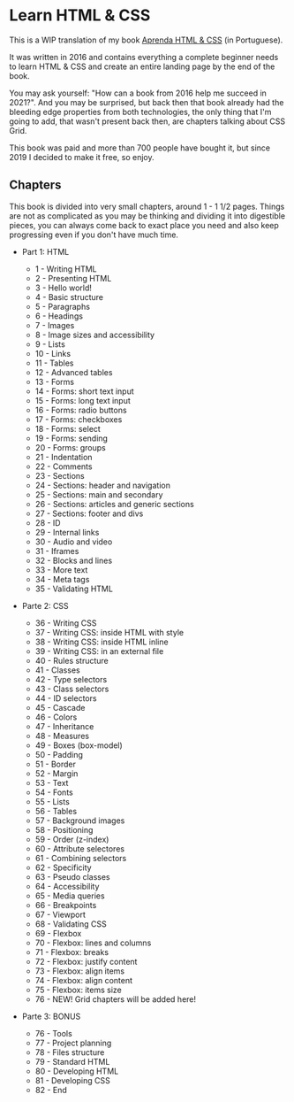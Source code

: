 # Learn HTML & CSS

This is a WIP translation of my book [Aprenda HTML & CSS](https://github.com/estevanmaito/aprenda-html-css) (in Portuguese).

It was written in 2016 and contains everything a complete beginner needs to learn HTML & CSS and create an entire landing page by the end of the book.

You may ask yourself: "How can a book from 2016 help me succeed in 2021?". And you may be surprised, but back then that book already had the bleeding edge properties from both technologies, the only thing that I'm going to add, that wasn't present back then, are chapters talking about CSS Grid.

This book was paid and more than 700 people have bought it, but since 2019 I decided to make it free, so enjoy.

## Chapters

This book is divided into very small chapters, around 1 - 1 1/2 pages. Things are not as complicated as you may be thinking and dividing it into digestible pieces, you can always come back to exact place you need and also keep progressing even if you don't have much time.

- Part 1: HTML

  - 1 - Writing HTML
  - 2 - Presenting HTML
  - 3 - Hello world!
  - 4 - Basic structure
  - 5 - Paragraphs
  - 6 - Headings
  - 7 - Images
  - 8 - Image sizes and accessibility
  - 9 - Lists
  - 10 - Links
  - 11 - Tables
  - 12 - Advanced tables
  - 13 - Forms
  - 14 - Forms: short text input
  - 15 - Forms: long text input
  - 16 - Forms: radio buttons
  - 17 - Forms: checkboxes
  - 18 - Forms: select
  - 19 - Forms: sending
  - 20 - Forms: groups
  - 21 - Indentation
  - 22 - Comments
  - 23 - Sections
  - 24 - Sections: header and navigation
  - 25 - Sections: main and secondary
  - 26 - Sections: articles and generic sections
  - 27 - Sections: footer and divs
  - 28 - ID
  - 29 - Internal links
  - 30 - Audio and video
  - 31 - Iframes
  - 32 - Blocks and lines
  - 33 - More text
  - 34 - Meta tags
  - 35 - Validating HTML

- Parte 2: CSS

  - 36 - Writing CSS
  - 37 - Writing CSS: inside HTML with style
  - 38 - Writing CSS: inside HTML inline
  - 39 - Writing CSS: in an external file
  - 40 - Rules structure
  - 41 - Classes
  - 42 - Type selectors
  - 43 - Class selectors
  - 44 - ID selectors
  - 45 - Cascade
  - 46 - Colors
  - 47 - Inheritance
  - 48 - Measures
  - 49 - Boxes (box-model)
  - 50 - Padding
  - 51 - Border
  - 52 - Margin
  - 53 - Text
  - 54 - Fonts
  - 55 - Lists
  - 56 - Tables
  - 57 - Background images
  - 58 - Positioning
  - 59 - Order (z-index)
  - 60 - Attribute selectores
  - 61 - Combining selectors
  - 62 - Specificity
  - 63 - Pseudo classes
  - 64 - Accessibility
  - 65 - Media queries
  - 66 - Breakpoints
  - 67 - Viewport
  - 68 - Validating CSS
  - 69 - Flexbox
  - 70 - Flexbox: lines and columns
  - 71 - Flexbox: breaks
  - 72 - Flexbox: justify content
  - 73 - Flexbox: align items
  - 74 - Flexbox: align content
  - 75 - Flexbox: items size
  - 76 - NEW! Grid chapters will be added here!

- Parte 3: BONUS
  - 76 - Tools
  - 77 - Project planning
  - 78 - Files structure
  - 79 - Standard HTML
  - 80 - Developing HTML
  - 81 - Developing CSS
  - 82 - End
